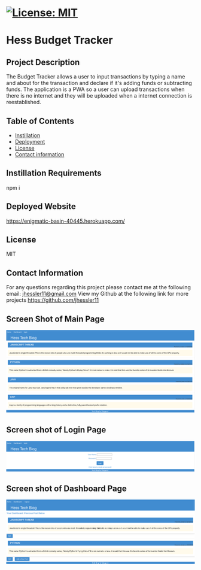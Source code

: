 
# [![License: MIT](https://img.shields.io/badge/License-MIT-yellow.svg)](https://opensource.org/licenses/MIT)
  
  # Hess Budget Tracker

  ## Project Description 
  The Budget Tracker allows a user to input transactions by typing a name and about for the transaction and declare if it's adding funds or subtracting funds. The application is a PWA so a user can upload transactions when there is no internet and they will be uploaded when a internet connection is reestablished. 
  
  ## Table of Contents
  - [Instillation](#Instillation-Requirements)
  - [Deployment](#Deployed-Webiste)
  - [License](#License)
  - [Contact information](#Contact-information)
  
  ## Instillation Requirements
  npm i
  
  ## Deployed Website
  https://enigmatic-basin-40445.herokuapp.com/ 
  
  ## License
  MIT

  ## Contact Information 
  For any questions regarding this project please contact me at the following email: jhessler11@gmail.com
  View my Github at the following link for more projects https://github.com/jhessler11
  

  ## Screen Shot of Main Page
  ![Alt text](https://github.com/JHESSLER11/Tech-Blog/blob/main/assets/images/front-page.png)
  
  ## Screen shot of Login Page
  ![Alt text](https://github.com/JHESSLER11/Tech-Blog/blob/main/assets/images/login.png) 
  
  ## Screen shot of Dashboard Page
  ![Alt text]( https://github.com/JHESSLER11/Tech-Blog/blob/main/assets/images/dashboard.png)
  
